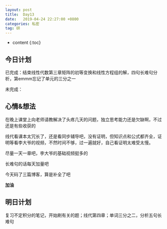 ```yaml
---
layout: post
title:  Day13
date:   2019-04-24 22:27:00 +0800
categories: 私密
tag: 研
---
```


* content
{:toc}


今日计划
--------------------------


已完成：结束线性代数第三章矩阵的初等变换和线性方程组的解，四句长难句分析，第emmm忘记了单元的三分之一


未完成：


心情&想法
----------------------------


在晚上课堂上向老师请教解决了头疼几天的问题，独立思考能力还是欠缺啊，不过还是有些收获的


线代看课本太冗长了，还是看同步辅导吧，没有证明，但知识点和公式都齐全，证明等看李大爷的视频，不然时间不够，过一遍就好，自己看证明太难受太慢。


尽量一天一章吧，李大爷的基础视频挺多的


长难句的话每天加量吧


今天码了三篇博客，算是补全了吧


**加油**


明日计划
------------------------------


复习不定积分的笔记，开始刷有关的题；线代第四章；单词三分之二，分析五句长难句


